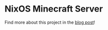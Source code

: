 # NixOS Minecraft Server

Find more about this project in the [blog post](https://bloggeroo.dev/articles/202402292320)!
